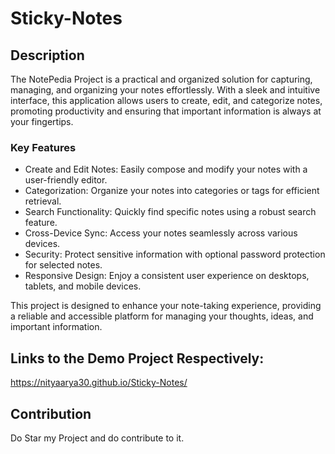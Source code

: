 # Sticky-Notes

## Description

The NotePedia Project is a practical and organized solution for capturing, managing, and organizing your notes effortlessly. With a sleek and intuitive interface, this application allows users to create, edit, and categorize notes, promoting productivity and ensuring that important information is always at your fingertips.

### Key Features

- Create and Edit Notes: Easily compose and modify your notes with a user-friendly editor.
- Categorization: Organize your notes into categories or tags for efficient retrieval.
- Search Functionality: Quickly find specific notes using a robust search feature.
- Cross-Device Sync: Access your notes seamlessly across various devices.
- Security: Protect sensitive information with optional password protection for selected notes.
- Responsive Design: Enjoy a consistent user experience on desktops, tablets, and mobile devices.

This project is designed to enhance your note-taking experience, providing a reliable and accessible platform for managing your thoughts, ideas, and important information.

## Links to the Demo Project Respectively:
https://nityaarya30.github.io/Sticky-Notes/

## Contribution 
Do Star my Project and do contribute to it.
